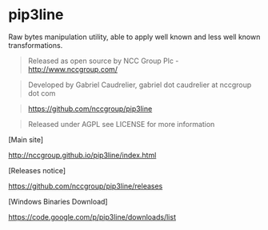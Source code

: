 pip3line
========

Raw bytes manipulation utility, able to apply well known and less well known transformations.

> Released as open source by NCC Group Plc - http://www.nccgroup.com/

> Developed by Gabriel Caudrelier, gabriel dot caudrelier at nccgroup dot com

> https://github.com/nccgroup/pip3line

> Released under AGPL see LICENSE for more information

[Main site]

http://nccgroup.github.io/pip3line/index.html

[Releases notice]

https://github.com/nccgroup/pip3line/releases

[Windows Binaries Download]

https://code.google.com/p/pip3line/downloads/list


